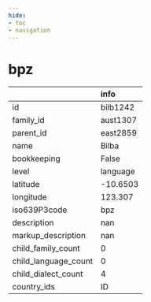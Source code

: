 ```yaml
---
hide:
- toc
- navigation
---
```

# bpz
|                      | info     |
|:---------------------|:---------|
| id                   | bilb1242 |
| family_id            | aust1307 |
| parent_id            | east2859 |
| name                 | Bilba    |
| bookkeeping          | False    |
| level                | language |
| latitude             | -10.6503 |
| longitude            | 123.307  |
| iso639P3code         | bpz      |
| description          | nan      |
| markup_description   | nan      |
| child_family_count   | 0        |
| child_language_count | 0        |
| child_dialect_count  | 4        |
| country_ids          | ID       |